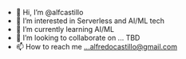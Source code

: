 - 👋 Hi, I’m @alfcastillo
- 👀 I’m interested in Serverless and AI/ML tech
- 🌱 I’m currently learning AI/ML
- 💞️ I’m looking to collaborate on ... TBD
- 📫 How to reach me ...alfredocastillo@gmail.com

<!---
alfcastillo/alfcastillo is a ✨ special ✨ repository because its `README.md` (this file) appears on your GitHub profile.
You can click the Preview link to take a look at your changes.
--->
